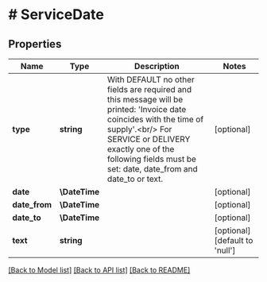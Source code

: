 # # ServiceDate

## Properties

Name | Type | Description | Notes
------------ | ------------- | ------------- | -------------
**type** | **string** | With DEFAULT no other fields are required and this message will be printed: &#39;Invoice date coincides with the time of supply&#39;.&lt;br/&gt; For SERVICE or DELIVERY exactly one of the following fields must be set: date, date_from and date_to or text. | [optional]
**date** | **\DateTime** |  | [optional]
**date_from** | **\DateTime** |  | [optional]
**date_to** | **\DateTime** |  | [optional]
**text** | **string** |  | [optional] [default to 'null']

[[Back to Model list]](../../README.md#models) [[Back to API list]](../../README.md#endpoints) [[Back to README]](../../README.md)
